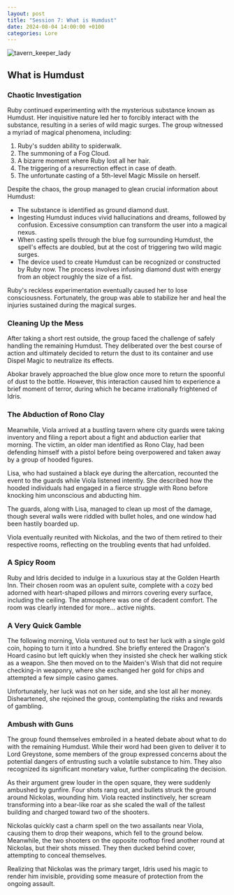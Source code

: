 ```yaml
---
layout: post
title: "Session 7: What is Humdust"
date: 2024-08-04 14:00:00 +0100
categories: Lore
---
```


![tavern_keeper_lady](https://github.com/user-attachments/assets/6b1fd8e4-ff34-4e4b-bbc1-136837b92262)

## What is Humdust

### Chaotic Investigation

Ruby continued experimenting with the mysterious substance known as Humdust. Her inquisitive nature led her to forcibly interact with the substance, resulting in a series of wild magic surges. The group witnessed a myriad of magical phenomena, including:

1. Ruby's sudden ability to spiderwalk.
2. The summoning of a Fog Cloud.
3. A bizarre moment where Ruby lost all her hair.
4. The triggering of a resurrection effect in case of death.
5. The unfortunate casting of a 5th-level Magic Missile on herself.

Despite the chaos, the group managed to glean crucial information about Humdust:

- The substance is identified as ground diamond dust.
- Ingesting Humdust induces vivid hallucinations and dreams, followed by confusion. Excessive consumption can transform the user into a magical nexus.
- When casting spells through the blue fog surrounding Humdust, the spell's effects are doubled, but at the cost of triggering two wild magic surges.
- The device used to create Humdust can be recognized or constructed by Ruby now. The process involves infusing diamond dust with energy from an object roughly the size of a fist.

Ruby's reckless experimentation eventually caused her to lose consciousness. Fortunately, the group was able to stabilize her and heal the injuries sustained during the magical surges.

### Cleaning Up the Mess

After taking a short rest outside, the group faced the challenge of safely handling the remaining Humdust. They deliberated over the best course of action and ultimately decided to return the dust to its container and use Dispel Magic to neutralize its effects.

Abokar bravely approached the blue glow once more to return the spoonful of dust to the bottle. However, this interaction caused him to experience a brief moment of terror, during which he became irrationally frightened of Idris.

### The Abduction of Rono Clay

Meanwhile, Viola arrived at a bustling tavern where city guards were taking inventory and filing a report about a fight and abduction earlier that morning. The victim, an older man identified as Rono Clay, had been defending himself with a pistol before being overpowered and taken away by a group of hooded figures.

Lisa, who had sustained a black eye during the altercation, recounted the event to the guards while Viola listened intently. She described how the hooded individuals had engaged in a fierce struggle with Rono before knocking him unconscious and abducting him.

The guards, along with Lisa, managed to clean up most of the damage, though several walls were riddled with bullet holes, and one window had been hastily boarded up.

Viola eventually reunited with Nickolas, and the two of them retired to their respective rooms, reflecting on the troubling events that had unfolded.

### A Spicy Room

Ruby and Idris decided to indulge in a luxurious stay at the Golden Hearth Inn. Their chosen room was an opulent suite, complete with a cozy bed adorned with heart-shaped pillows and mirrors covering every surface, including the ceiling. The atmosphere was one of decadent comfort. The room was clearly intended for more... active nights.

### A Very Quick Gamble

The following morning, Viola ventured out to test her luck with a single gold coin, hoping to turn it into a hundred. She briefly entered the Dragon's Hoard casino but left quickly when they insisted she check her walking stick as a weapon. She then moved on to the Maiden's Wish that did not require checking-in weaponry, where she exchanged her gold for chips and attempted a few simple casino games.

Unfortunately, her luck was not on her side, and she lost all her money. Disheartened, she rejoined the group, contemplating the risks and rewards of gambling.

### Ambush with Guns

The group found themselves embroiled in a heated debate about what to do with the remaining Humdust. While their word had been given to deliver it to Lord Greystone, some members of the group expressed concerns about the potential dangers of entrusting such a volatile substance to him. They also recognized its significant monetary value, further complicating the decision.

As their argument grew louder in the open square, they were suddenly ambushed by gunfire. Four shots rang out, and bullets struck the ground around Nickolas, wounding him. Viola reacted instinctively, her scream transforming into a bear-like roar as she scaled the wall of the tallest building and charged toward two of the shooters.

Nickolas quickly cast a charm spell on the two assailants near Viola, causing them to drop their weapons, which fell to the ground below. Meanwhile, the two shooters on the opposite rooftop fired another round at Nickolas, but their shots missed. They then ducked behind cover, attempting to conceal themselves.

Realizing that Nickolas was the primary target, Idris used his magic to render him invisible, providing some measure of protection from the ongoing assault.

